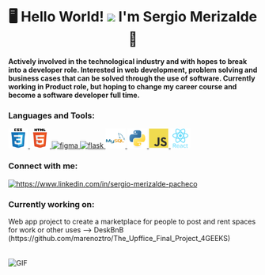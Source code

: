 <h1 align="center">🖥  Hello World! <img src="https://github.com/TheDudeThatCode/TheDudeThatCode/blob/master/Assets/Hi.gif" width="35px"> I'm Sergio Merizalde 🚀 </h1> 

<h4 align="left">Actively involved in the technological industry and with hopes to break into a developer role. Interested in web development, problem solving and business cases that can be solved through the use of software. Currently working in Product role, but hoping to change my career course and become a software developer full time. <h4/>
 
<h3 align="left">Languages and Tools:</h3>
<p align="left"> <a href="https://www.w3schools.com/css/" target="_blank" rel="noreferrer"> <img src="https://raw.githubusercontent.com/devicons/devicon/master/icons/css3/css3-original-wordmark.svg" alt="css3" width="40" height="40"/> </a> <a href="https://www.w3schools.com/html/" target="_blank" rel="noreferrer">  <img src="https://raw.githubusercontent.com/devicons/devicon/master/icons/html5/html5-original-wordmark.svg" alt="html5" width="40" height="40"/> </a> <a href="https://www.figma.com/" target="_blank" rel="noreferrer"> <img src="https://www.vectorlogo.zone/logos/figma/figma-icon.svg" alt="figma" width="40" height="40"/> </a> <a href="https://flask.palletsprojects.com/" target="_blank" rel="noreferrer"> <img src="https://www.vectorlogo.zone/logos/pocoo_flask/pocoo_flask-icon.svg" alt="flask" width="40" height="40"/> </a> <a href="https://www.mysql.com/" target="_blank" rel="noreferrer"> <img src="https://raw.githubusercontent.com/devicons/devicon/master/icons/mysql/mysql-original-wordmark.svg" alt="mysql" width="40" height="40"/> </a> <a href="https://www.python.org/" target="_blank" rel="noreferrer">  <img src="https://raw.githubusercontent.com/devicons/devicon/master/icons/python/python-original.svg" alt="python" width="40" height="40"/> </a> <a href="https://developer.mozilla.org/es/docs/Web/JavaScript" target="_blank" rel="noreferrer"><img src="https://raw.githubusercontent.com/devicons/devicon/master/icons/javascript/javascript-original.svg" alt="javascript" width="40" height="40"/> </a> <a href="https://reactjs.org/" target="_blank" rel="noreferrer"> <img src="https://raw.githubusercontent.com/devicons/devicon/master/icons/react/react-original-wordmark.svg" alt="react" width="40" height="40"/> </a> </p>
  
<h3 align="left">Connect with me:</h3>
<p align="left">
<a href="https://www.linkedin.com/in/sergio-merizalde-pacheco" target="blank"><img align="center" src="https://raw.githubusercontent.com/rahuldkjain/github-profile-readme-generator/master/src/images/icons/Social/linked-in-alt.svg" alt="https://www.linkedin.com/in/sergio-merizalde-pacheco" height="30" width="40" /></a>
</p>

<h3 align="left">Currently working on:</h3>
<p> Web app project to create a marketplace for people to post and rent spaces for work or other uses --> DeskBnB (https://github.com/marenoztro/The_Upffice_Final_Project_4GEEKS)</p>
<br/>

<img align="center" alt="GIF" src="https://media.giphy.com/media/hrSFdM4rg8VFpXyz2m/giphy.gif" />
